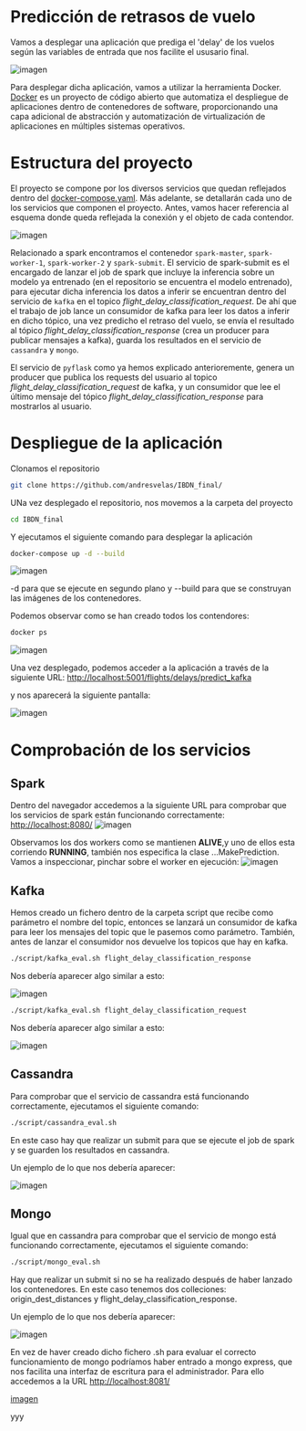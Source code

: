 # Predicción de retrasos de vuelo

Vamos a desplegar una aplicación que prediga el 'delay' de los vuelos según las variables de entrada que nos facilite el ususario final.


![imagen](images/app.png)


Para desplegar dicha aplicación, vamos a utilizar la herramienta Docker. [Docker](https://www.docker.com/) es un proyecto de código abierto que automatiza el despliegue de aplicaciones dentro de contenedores de software, proporcionando una capa adicional de abstracción y automatización de virtualización de aplicaciones en múltiples sistemas operativos.

# Estructura del proyecto

El proyecto se compone por los diversos servicios que quedan reflejados dentro del [docker-compose.yaml](docker-compose.yaml). Más adelante, se detallarán cada uno de los servicios que componen el proyecto. Antes, vamos hacer referencia al esquema donde queda reflejada la conexión y el objeto de cada contendor.


![imagen](images/esquema.png)



Relacionado a spark encontramos el contenedor `spark-master`, `spark-worker-1`, `spark-worker-2` y `spark-submit`. El servicio de spark-submit es el encargado de lanzar el job de spark que incluye la inferencia sobre un modelo ya entrenado (en el repositorio se encuentra el modelo entrenado), para ejecutar dicha inferencia los datos a inferir se encuentran dentro del servicio de `kafka` en el topico *flight_delay_classification_request*. De ahí que el trabajo de job lance un consumidor de kafka para leer los datos a inferir en dicho tópico, una vez predicho el retraso del vuelo, se envía el resultado al tópico *flight_delay_classification_response* (crea un producer para publicar mensajes a kafka), guarda los resultados en el servicio de `cassandra` y `mongo`.

El servicio de `pyflask` como ya hemos explicado anterioremente, genera  un producer que publica los requests del usuario al topico *flight_delay_classification_request* de kafka, y un consumidor que lee el último mensaje del tópico *flight_delay_classification_response* para mostrarlos al usuario.


# Despliegue de la aplicación

Clonamos el repositorio

```bash
git clone https://github.com/andresvelas/IBDN_final/
```
UNa vez desplegado el repositorio, nos movemos a la carpeta del proyecto

```bash
cd IBDN_final
```

Y ejecutamos el siguiente comando para desplegar la aplicación

```bash
docker-compose up -d --build
```
![imagen](images/contenedores.png)

-d para que se ejecute en segundo plano y --build para que se construyan las imágenes de los contenedores.

Podemos observar como se han creado todos los contendores:
```bash
docker ps
```
![imagen](images/docker_ps.png)

Una vez desplegado, podemos acceder a la aplicación a través de la siguiente URL:
[http://localhost:5001/flights/delays/predict_kafka](http://localhost:5001/flights/delays/predict_kafka)

y nos aparecerá la siguiente pantalla:

![imagen](images/app.png)


# Comprobación de los servicios

## Spark
Dentro del navegador accedemos a la siguiente URL para comprobar que los servicios de spark están funcionando correctamente:
[http://localhost:8080/](http://localhost:8080/)
![imagen](images/master.png)

Observamos los dos workers como se mantienen **ALIVE**,y uno de ellos esta corriendo **RUNNING**, también nos especifica la clase ...MakePrediction.
Vamos a inspeccionar, pinchar sobre el worker en ejecución:
![imagen](images/worker.png)


## Kafka

Hemos creado un fichero dentro de la carpeta script que recibe como parámetro el nombre del topic, entonces se lanzará un consumidor de kafka para leer los mensajes del topic que le pasemos como parámetro.
También, antes de lanzar el consumidor nos devuelve los topicos que hay en kafka.

```bash
./script/kafka_eval.sh flight_delay_classification_response
```
Nos debería aparecer algo similar a esto:

![imagen](images/kafka_response.png)

```bash
./script/kafka_eval.sh flight_delay_classification_request
```
Nos debería aparecer algo similar a esto:

![imagen](images/kafka_request.png)

## Cassandra

Para comprobar que el servicio de cassandra está funcionando correctamente, ejecutamos el siguiente comando:

```bash
./script/cassandra_eval.sh
```
En este caso hay que realizar un submit para que se ejecute el job de spark y se guarden los resultados en cassandra.

Un ejemplo de lo que nos debería aparecer:

![imagen](images/cassandra.png)

## Mongo

Igual que en cassandra para comprobar que el servicio de mongo está funcionando correctamente, ejecutamos el siguiente comando:

```bash
./script/mongo_eval.sh
```
Hay que realizar un submit si no se ha realizado después de haber lanzado los contenedores.
En este caso tenemos dos colleciones: origin_dest_distances y flight_delay_classification_response.

Un ejemplo de lo que nos debería aparecer:

![imagen](images/mongo.png)

En vez de haver creado dicho fichero .sh para evaluar el correcto funcionamiento de mongo podríamos haber entrado a mongo express, que nos facilita una interfaz de escritura para el administrador.
Para ello accedemos a la URL [http://localhost:8081/](http://localhost:8081/)

[imagen](images/mongo_express.png)

yyy
